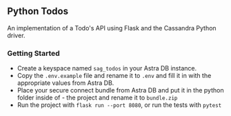 ## Python Todos

An implementation of a Todo's API using Flask and the Cassandra Python driver.

### Getting Started
- Create a keyspace named `sag_todos` in your Astra DB instance.
- Copy the `.env.example` file and rename it to `.env` and fill it in with the appropriate values from Astra DB.
- Place your secure connect bundle from Astra DB and put it in the python folder inside of - the project and rename it to `bundle.zip`
- Run the project with `flask run --port 8080`, or run the tests with `pytest` 

